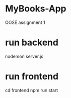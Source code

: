 # MyBooks-App
OOSE assignment 1

# run backend
nodemon server.js

# run frontend
cd frontend
npm run start